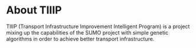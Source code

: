 # About TIIIP

TIIIP (Transport Infrastructure Improvement Intelligent Program) is a project mixing up the capabilities of the SUMO project with simple genetic algorithms in order to achieve better transport infrastructure.
